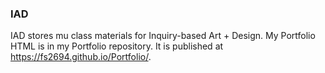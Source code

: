 ### IAD
IAD stores mu class materials for Inquiry-based Art + Design.
My Portfolio HTML is in my Portfolio repository. It is published at https://fs2694.github.io/Portfolio/.
